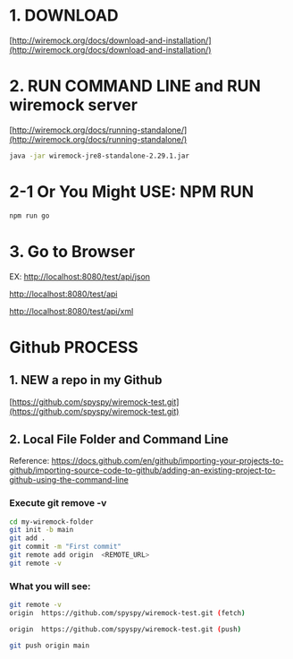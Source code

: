 # 1. DOWNLOAD
[http://wiremock.org/docs/download-and-installation/](http://wiremock.org/docs/download-and-installation/)



# 2. RUN COMMAND LINE and RUN wiremock server
[http://wiremock.org/docs/running-standalone/](http://wiremock.org/docs/running-standalone/)

```bash
java -jar wiremock-jre8-standalone-2.29.1.jar
```

# 2-1 Or You Might USE: NPM RUN
```bash
npm run go
```


# 3. Go to Browser

EX:
[http://localhost:8080/test/api/json](http://localhost:8080/test/api/json)

[http://localhost:8080/test/api](http://localhost:8080ftest/api)

[http://localhost:8080/test/api/xml](http://localhost:8080/test/api/xml)


# Github PROCESS

## 1. NEW a repo in my Github

[https://github.com/spyspy/wiremock-test.git](https://github.com/spyspy/wiremock-test.git)


## 2. Local File Folder and Command Line

Reference:
https://docs.github.com/en/github/importing-your-projects-to-github/importing-source-code-to-github/adding-an-existing-project-to-github-using-the-command-line

### Execute git remove -v

```bash
cd my-wiremock-folder
git init -b main
git add .
git commit -m "First commit"
git remote add origin  <REMOTE_URL> 
git remote -v
```

### What you will see:

```bash
git remote -v
origin  https://github.com/spyspy/wiremock-test.git (fetch)

origin  https://github.com/spyspy/wiremock-test.git (push)
```



```bash
git push origin main
```


